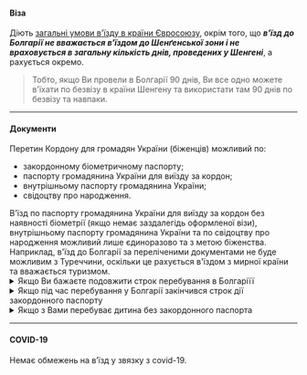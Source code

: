 #### Віза

Діють [загальні умови в'їзду в країни Євросоюзу](/article/73ed692655a69928f4fbd4601), окрім того, що ***в'їзд до Болгарії не вважається в'їздом до Шенґенської зони і не враховується в загальну кількість днів, проведених у Шенгені***, а рахується окремо.

>Тобто, якщо Ви провели в Болгарії 90 днів, Ви все одно можете в'їхати по безвізу в країни Шенгену та використати там 90 днів по безвізу та навпаки.

<section>

</section>

***



#### Документи

Перетин Кордону для громадян України (біженців) можливий по:
- закордонному біометричному паспорту;
- паспорту громадянина України для виїзду за кордон;
- внутрішньому паспорту громадянина України;
- свідоцтву про народження.


<section type="danger">
В'їзд по паспорту громадянина України для виїзду за кордон без наявності біометрії (якщо немає заздалегідь оформленої візи), внутрішньому паспорту громадянина України та по свідоцтву про народження можливий лише єдиноразово та з метою біженства.
Наприклад, в'їзд до Болгарії за переліченими документами не буде можливим з Туреччини, оскільки це рахується в'їздом з мирної країни та вважається туризмом.
</section>

<details>
<summary> Якщо Ви бажаєте подовжити строк перебування в Болгаріїї</summary> 
Термін перебування може бути продовжений з гуманітарних причин, пов'язаних із надзвичайними обставинами. 

Громадяни України, які бажають продовжити безвізове перебування в Республіці Болгарія, можуть подавати заяву до Міграційної служби Міністерства внутрішніх справ до закінчення терміну безвізового перебування за адресою: Софія, бул.Княгині Марія Луїза, 48.

При проживанні за межами міста Софія, є можливість відвідати відповідний міграційний сектор/групу Регіонального управління Міністерства внутрішніх справ за місцем проживання в країні.

 Форму заяви можна отримати на місці або заповнити заздалегідь, завантаживши із сайту Міграційної служби.

 </details>


<details>
<summary>Якщо під час перебування у Болгарії закінчився строк дії закордонного паспорту</summary> 
необхідно звернутися до консульського відділу Посольства України в Республіці Болгарія (м.Софія, ж/к Овча Купель, вул. Боряна 29).
</details>

<details>
<summary>Якщо з Вами перебуває дитина без закордонного паспорта</summary>
необхідно звернутися в Консульський відділ Посольства України в Республіці Болгарія для внесення данних та вклейки фотокартки дитини до Вашого закордонного паспорта.
Вам необхідно надати: фотокартку розміром 3,4Х4,5, свідоцтво про народження дитини та паспорт батьків.
</details>


***

#### COVID-19

Немає обмежень на в’їзд у звязку з covid-19.



